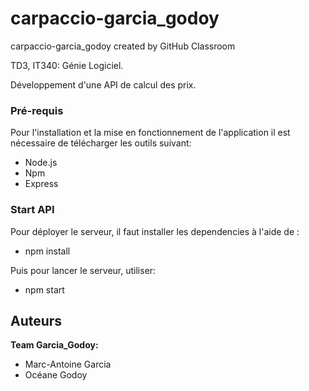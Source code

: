 # carpaccio-garcia_godoy
carpaccio-garcia_godoy created by GitHub Classroom

TD3, IT340: Génie Logiciel.

Développement d'une API de calcul des prix.


### Pré-requis

Pour l'installation et la mise en fonctionnement de l'application il est nécessaire de télécharger les outils suivant:

- Node.js
- Npm
- Express

### Start API

Pour déployer le serveur, il faut installer les dependencies à l'aide de :
- npm install

Puis pour lancer le serveur, utiliser:
- npm start

## Auteurs

**Team Garcia_Godoy:**

- Marc-Antoine Garcia
- Océane Godoy
